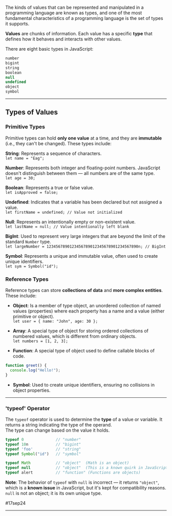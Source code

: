 
The kinds of values that can be represented and manipulated in a programming language are known as types, and one of the most fundamental characteristics of a programming language is the set of types it supports.

**Values** are chunks of information. Each value has a specific **type** that defines how it behaves and interacts with other values.

There are eight basic types in JavaScript:

```js
number
bigint
string
boolean
null
undefined
object
symbol
```

---

## Types of Values

### Primitive Types

Primitive types can hold **only one value** at a time, and they are **immutable** (i.e., they can't be changed). These types include:

**String**: Represents a sequence of characters.  
`let name = "Eag";`

**Number**: Represents both integer and floating-point numbers. JavaScript doesn't distinguish between them — all numbers are of the same type.  
`let age = 30;`

**Boolean**: Represents a true or false value.  
`let isApproved = false;`

**Undefined**: Indicates that a variable has been declared but not assigned a value.  
`let firstName = undefined; // Value not initialized`

**Null**: Represents an intentionally empty or non-existent value.  
`let lastName = null; // Value intentionally left blank`

**BigInt**: Used to represent very large integers that are beyond the limit of the standard `Number` type.  
`let largeNumber = 1234567890123456789012345678901234567890n; // BigInt`

**Symbol**: Represents a unique and immutable value, often used to create unique identifiers.  
`let sym = Symbol("id");`

### Reference Types

Reference types can store **collections of data** and **more complex entities**. These include:

- **Object**: Is a member of type object, an unordered collection of named values (properties) where each property has a name and a value (either primitive or object).  
    `let user = { name: "John", age: 30 };`
    
- **Array**: A special type of object for storing ordered collections of numbered values, which is different from ordinary objects.  
    `let numbers = [1, 2, 3];`
    
- **Function**: A special type of object used to define callable blocks of code.
    
```js
function greet() {
  console.log("Hello!");
}
```
    
- **Symbol**: Used to create unique identifiers, ensuring no collisions in object properties.
    

---

### 'typeof' Operator

The `typeof` operator is used to determine the **type** of a value or variable. It returns a string indicating the type of the operand.  
The type can change based on the value it holds.

```js
typeof 0              // "number"
typeof 10n            // "bigint"
typeof 'foo'          // "string"
typeof Symbol("id")   // "symbol"

typeof Math           // "object"  (Math is an object)
typeof null           // "object"  (This is a known quirk in JavaScript)
typeof alert          // "function" (Functions are objects)
```

**Note**: The behavior of `typeof` with `null` is incorrect — it returns `"object"`, which is a **known issue** in JavaScript, but it's kept for compatibility reasons. `null` is not an object; it is its own unique type.

#17sep24 

____


